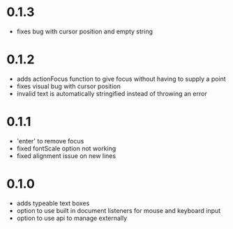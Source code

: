 # 0.1.3

- fixes bug with cursor position and empty string

# 0.1.2

- adds actionFocus function to give focus without having to supply a point
- fixes visual bug with cursor position
- invalid text is automatically stringified instead of throwing an error

# 0.1.1

- 'enter' to remove focus
- fixed fontScale option not working
- fixed alignment issue on new lines

# 0.1.0

- adds typeable text boxes
- option to use built in document listeners for mouse and keyboard input
- option to use api to manage externally